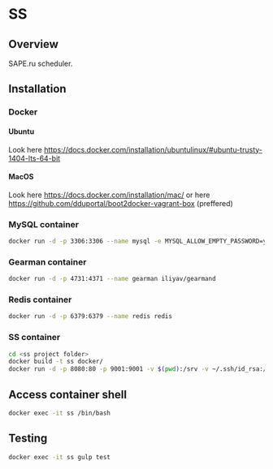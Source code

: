 # SS

## Overview

SAPE.ru scheduler.

## Installation

### Docker

#### Ubuntu

Look here https://docs.docker.com/installation/ubuntulinux/#ubuntu-trusty-1404-lts-64-bit

#### MacOS

Look here https://docs.docker.com/installation/mac/
or
here https://github.com/dduportal/boot2docker-vagrant-box (preffered)

### MySQL container

```sh
docker run -d -p 3306:3306 --name mysql -e MYSQL_ALLOW_EMPTY_PASSWORD=yes -e MYSQL_DATABASE=ss mysql/mysql-server:latest
```

### Gearman container

```sh
docker run -d -p 4731:4371 --name gearman iliyav/gearmand
```

### Redis container

```sh
docker run -d -p 6379:6379 --name redis redis
```

### SS container

```sh
cd <ss project folder>
docker build -t ss docker/
docker run -d -p 8080:80 -p 9001:9001 -v $(pwd):/srv -v ~/.ssh/id_rsa:/root/.ssh/id_rsa --link mysql:mysql --link gearman:gearman --link redis:redis --name=ss -e SYMFONY_ENV=dev ss
```

## Access container shell

```sh
docker exec -it ss /bin/bash
```

## Testing

```sh
docker exec -it ss gulp test
```
